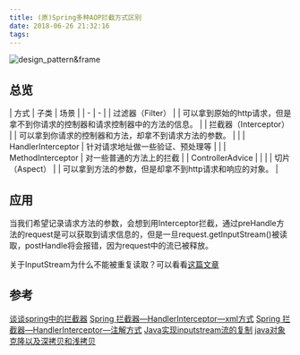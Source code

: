```yaml
---
title: (原)Spring多种AOP拦截方式区别
date: 2018-06-26 21:32:16
tags:
---
```

![design_pattern&frame](1.png)

## 总览
| 方式 | 子类 | 场景 | 
| - | - | 
| 过滤器（Filter）      |  | 可以拿到原始的http请求，但是拿不到你请求的控制器和请求控制器中的方法的信息。 | 
| 拦截器（Interceptor） |  | 可以拿到你请求的控制器和方法，却拿不到请求方法的参数。 | 
|                     | HandlerInterceptor | 针对请求地址做一些验证、预处理等 | 
|                     | MethodInterceptor | 对一些普通的方法上的拦截 | 
| ControllerAdvice    |  |  | 
| 切片  （Aspect）     |  | 可以拿到方法的参数，但是却拿不到http请求和响应的对象。 | 

## 应用
当我们希望记录请求方法的参数，会想到用Interceptor拦截，通过preHandle方法的request是可以获取到请求信息的，但是一旦request.getInputStream()被读取，postHandle将会报错，因为request中的流已被释放。

关于InputStream为什么不能被重复读取？可以看看[这篇文章](http://blog.csdn.net/dreamtdp/article/details/26733563)

## 参考
[谈谈spring中的拦截器](https://blog.csdn.net/hongxingxiaonan/article/details/48090075)
[Spring 拦截器—HandlerInterceptor—xml方式](https://www.cnblogs.com/gl-developer/p/5997508.html)
[Spring 拦截器—HandlerInterceptor—注解方式](https://www.jianshu.com/p/dc5cc2e25ab2)
[Java实现inputstream流的复制](https://blog.csdn.net/qq_25646191/article/details/78856639)
[java对象克隆以及深拷贝和浅拷贝](https://www.cnblogs.com/xuanxufeng/p/6558330.html)